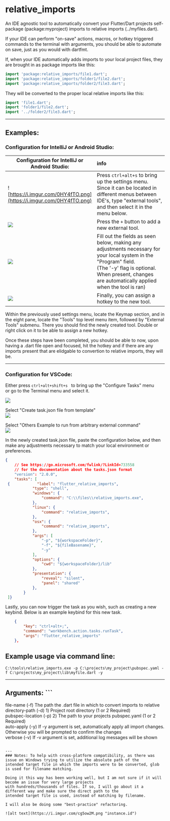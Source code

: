 # relative_imports  
  
An IDE agnostic tool to automatically convert your Flutter/Dart projects self-package (package:myproject) imports to relative imports (../myfiles.dart).     
  
If your IDE can perform "on-save" actions, macros, or hotkey triggered commands to the terminal with arguments, you should be able to automate on save, just as you would with dartfmt.    
  
   
If, when your IDE automatically adds imports to your local project files, they are brought in as package imports like this:  
```dart  
import 'package:relative_imports/file1.dart';  
import 'package:relative_imports/folder1/file2.dart';  
import 'package:relative_imports/folder2/file3.dart';  
```
 They will be converted to the proper local relative imports like this:
 
```dart  
import 'file1.dart';  
import 'folder1/file2.dart';  
import '../folder2/file3.dart';  
```
---  
## Examples: 
### **Configuration for IntelliJ or Android Studio:**

<style>
table th:first-of-type {
    width: 10%;
}
table th:nth-of-type(2) {
    width: 80%;
}
table th:nth-of-type(3) {
    width: 80%;
}
table th:nth-of-type(4) {
    width: 80%;
}
</style>

  **Configuration for IntelliJ or Android Studio:** |        <div align=left width=20%>   info </div>
------------------------- | --------------- 
![https://i.imgur.com/0HY4fTO.png](https://i.imgur.com/0HY4fTO.png) | <div align=left width=20%> Press ```ctrl+alt+s``` to bring up the settings menu. Since it can be located in different menus between IDE's,  type "external tools", and then select it in the menu below.</div>
  ![](https://i.imgur.com/0cZsk5w.png)   | <div align=left width=20%> Press the ```+``` button to add a new external tool.  </div>
![](https://i.imgur.com/gWsWoYI.png)    | <div align=left width=20%> Fill out the fields as seen below,   making any adjustments necessary for <br>your local system in the "Program" field. <br> (The '-y' flag is optional. When present, changes   are automatically applied when the tool is ran)  </div>
![](https://i.imgur.com/jFqFvI0.png)| <div align=left width=20%> Finally, you can assign a hotkey to the new tool.    </div>
Within the previously used settings menu, locate the Keymap section, and in the eight pane, locate the "Tools" top level menu item, followed by "External Tools" submenu. There you should find the newly created tool. Double or right click on it to be able to assign a new hotkey.   
  
 
Once these steps have been completed, you should be able to now, upon having a .dart file open and focused, hit the hotkey and if there are any imports present that are elidgable to convertion to relative imports, they will be.  
  
---   
### **Configuration for VSCode:**  
  
Either press ```ctrl+alt+shift+s ``` to bring up the "Configure Tasks" menu  
or go to the Terminal menu and select it.  
  
![](https://i.imgur.com/nV5kYUB.png)  
  
Select "Create task.json file from template"    
![](https://i.imgur.com/1xoytR1.png)  
  
Select "Others Example to run from arbitrary external command"    
![](https://i.imgur.com/J6VwEmT.png)  
  
In the newly created task.json file, paste the configuration below, and then make any adjustments necessary to match your local environment or preferences.  
  
```json  
{  
    // See https://go.microsoft.com/fwlink/?LinkId=733558  
    // for the documentation about the tasks.json format  
    "version": "2.0.0",  
    "tasks": [  
 {            "label": "flutter_relative_imports",  
            "type": "shell",  
            "windows": {  
                "command": "C:\\files\\relative_imports.exe",  
            },  
            "linux": {  
                "command": "relative_imports",  
            },  
            "osx": {  
                "command": "relative_imports",  
            },  
            "args": [  
                "-p", "${workspaceFolder}",  
                "-f", "${fileBasename}",  
                "-y"  
            ],  
            "options": {  
                "cwd": "${workspaceFolder}/lib"  
            },  
            "presentation": {  
                "reveal": "silent",  
                "panel": "shared"  
            },  
        }  
 ]}  
```  
  
Lastly, you can now trigger the task as you wish, such as creating a new keybind. Below is an example keybind for this new task.  
  
```json  
    {  
        "key": "ctrl+alt+;",  
        "command": "workbench.action.tasks.runTask",  
        "args": "flutter_relative_imports"  
    },  
```  
  
## Example usage via command line:  
```  
C:\tools\relative_imports.exe -p C:\projects\my_project\pubspec.yaml -f C:\projects\my_project\lib\myfile.dart -y  
```  
  
---  
## Arguments: ```  
 file-name        (-f)  The path the .dart file in which to convert imports to relative  
 directory-path   (-d) 1) Project root directory (1 or 2 Required)  
 pubspec-location (-p) 2) The path to your projects pubspec.yaml (1 or 2 Required)  
 auto-apply       (-y) If -y argument is set, automatically apply all import changes. Otherwise you will be prompted to confirm the changes          
 verbose          (-v) If -v argument is set, additional log messages will be shown  
```  
  
---  
### Notes: To help with cross-platform compatibility, as there was issue on Windows trying to utilize the absolute path of the   
intended target file in which the imports were to be converted, glob is used for filename matching.  
  
Doing it this way has been working well, but I am not sure if it will become an issue for very large projects   
with hundreds/thousands of files. If so, I will go about it a different way and make sure the direct path to the   
intended target file is used, instead of matching by filename.  
  
I will also be doing some "best-practice" refactoring.  
  
![alt text](https://i.imgur.com/cg5ow2M.png "instance.id")
